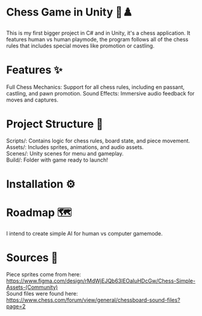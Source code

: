 # Chess Game in Unity 🧩♟️
This is my first bigger project in C# and in Unity, it's a chess application. It features human vs human playmode, the program follows all of the chess rules that includes special moves like promotion or castling. 

# Features ✨
Full Chess Mechanics: Support for all chess rules, including en passant, castling, and pawn promotion.
Sound Effects: Immersive audio feedback for moves and captures.

# Project Structure 📂
Scripts/: Contains logic for chess rules, board state, and piece movement. \
Assets/: Includes sprites, animations, and audio assets. \
Scenes/: Unity scenes for menu and gameplay. \
Build/: Folder with game ready to launch!

# Installation ⚙️

# Roadmap 🗺️
 I intend to create simple AI for human vs computer gamemode.

# Sources 📄 
Piece sprites come from here: https://www.figma.com/design/rMdWjEJQb63lEOaIuHDcGw/Chess-Simple-Assets-(Community) \
Sound files were found here: https://www.chess.com/forum/view/general/chessboard-sound-files?page=2
